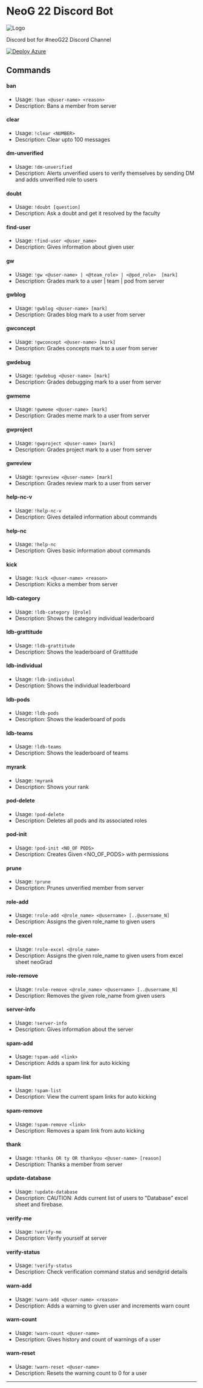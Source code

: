 # NeoG 22 Discord Bot

![Logo](https://neog.camp/logo.svg)

Discord bot for #neoG22 Discord Channel

[![Deploy Azure](https://github.com/mak626/neog22Bot/actions/workflows/azure.yml/badge.svg?branch=master)](https://github.com/mak626/neog22Bot/actions/workflows/azure.yml)

<!-- Generated by update-command-readme.js-->
<!-- COMMANDS:START - DO NOT DELETE -->

## Commands

#### ban

- Usage: `!ban <@user-name> <reason>`
- Description: Bans a member from server

#### clear

- Usage: `!clear <NUMBER>`
- Description: Clear upto 100 messages

#### dm-unverified

- Usage: `!dm-unverified`
- Description: Alerts unverified users to verify themselves by sending DM and adds unverified role to users

#### doubt

- Usage: `!doubt [question]`
- Description: Ask a doubt and get it resolved by the faculty

#### find-user

- Usage: `!find-user <@user_name>`
- Description: Gives information about given user

#### gw

- Usage: `!gw <@user-name> | <@team_role> | <@pod_role>  [mark]`
- Description: Grades mark to a user | team | pod from server

#### gwblog

- Usage: `!gwblog <@user-name> [mark]`
- Description: Grades blog mark to a user from server

#### gwconcept

- Usage: `!gwconcept <@user-name> [mark]`
- Description: Grades concepts mark to a user from server

#### gwdebug

- Usage: `!gwdebug <@user-name> [mark]`
- Description: Grades debugging mark to a user from server

#### gwmeme

- Usage: `!gwmeme <@user-name> [mark]`
- Description: Grades meme mark to a user from server

#### gwproject

- Usage: `!gwproject <@user-name> [mark]`
- Description: Grades project mark to a user from server

#### gwreview

- Usage: `!gwreview <@user-name> [mark]`
- Description: Grades review mark to a user from server

#### help-nc-v

- Usage: `!help-nc-v`
- Description: Gives detailed information about commands

#### help-nc

- Usage: `!help-nc`
- Description: Gives basic information about commands

#### kick

- Usage: `!kick <@user-name> <reason>`
- Description: Kicks a member from server

#### ldb-category

- Usage: `!ldb-category [@role]`
- Description: Shows the category individual leaderboard

#### ldb-grattitude

- Usage: `!ldb-grattitude`
- Description: Shows the leaderboard of Grattitude

#### ldb-individual

- Usage: `!ldb-individual`
- Description: Shows the individual leaderboard

#### ldb-pods

- Usage: `!ldb-pods`
- Description: Shows the leaderboard of pods

#### ldb-teams

- Usage: `!ldb-teams`
- Description: Shows the leaderboard of teams

#### myrank

- Usage: `!myrank`
- Description: Shows your rank

#### pod-delete

- Usage: `!pod-delete`
- Description: Deletes all pods and its associated roles

#### pod-init

- Usage: `!pod-init <NO_OF PODS>`
- Description: Creates Given <NO_OF_PODS> with permissions

#### prune

- Usage: `!prune`
- Description: Prunes unverified member from server

#### role-add

- Usage: `!role-add <@role_name> <@username> [..@username_N]`
- Description: Assigns the given role_name to given users

#### role-excel

- Usage: `!role-excel <@role_name>`
- Description: Assigns the given role_name to given users from excel sheet neoGrad

#### role-remove

- Usage: `!role-remove <@role_name> <@username> [..@username_N]`
- Description: Removes the given role_name from given users

#### server-info

- Usage: `!server-info`
- Description: Gives information about the server

#### spam-add

- Usage: `!spam-add <link>`
- Description: Adds a spam link for auto kicking

#### spam-list

- Usage: `!spam-list`
- Description: View the current spam links for auto kicking

#### spam-remove

- Usage: `!spam-remove <link>`
- Description: Removes a spam link from auto kicking

#### thank

- Usage: `!thanks OR ty OR thankyou <@user-name> [reason]`
- Description: Thanks a member from server

#### update-database

- Usage: `!update-database`
- Description: CAUTION: Adds current list of users to "Database" excel sheet and firebase.

#### verify-me

- Usage: `!verify-me`
- Description: Verify yourself at server

#### verify-status

- Usage: `!verify-status`
- Description: Check verification command status and sendgrid details

#### warn-add

- Usage: `!warn-add <@user-name> <reason>`
- Description: Adds a warning to given user and increments warn count

#### warn-count

- Usage: `!warn-count <@user-name>`
- Description: Gives history and count of warnings of a user

#### warn-reset

- Usage: `!warn-reset <@user-name>`
- Description: Resets the warning count to 0 for a user

<!-- COMMANDS:END - DO NOT DELETE -->
<!-- ^Generated by update-command-readme.js-->

---
